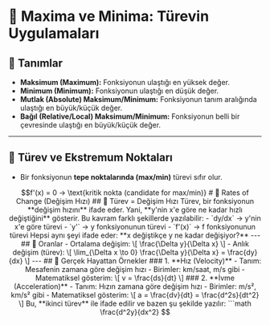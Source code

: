 # 🧮 Maxima ve Minima: Türevin Uygulamaları

## 📌 Tanımlar

- **Maksimum (Maximum):** Fonksiyonun ulaştığı en yüksek değer.
- **Minimum (Minimum):** Fonksiyonun ulaştığı en düşük değer.
- **Mutlak (Absolute) Maksimum/Minimum:** Fonksiyonun tanım aralığında ulaştığı en büyük/küçük değer.
- **Bağıl (Relative/Local) Maksimum/Minimum:** Fonksiyonun belli bir çevresinde ulaştığı en büyük/küçük değer.

---

## 🎯 Türev ve Ekstremum Noktaları

- Bir fonksiyonun **tepe noktalarında (max/min)** türevi sıfır olur.
  
```math
f'(x) = 0 → \text{kritik nokta (candidate for max/min)}

# 🔄 Rates of Change (Değişim Hızı)

## 📌 Türev = Değişim Hızı

Türev, bir fonksiyonun **değişim hızını** ifade eder. Yani, **y'nin x'e göre ne kadar hızlı değiştiğini** gösterir.

Bu kavram farklı şekillerde yazılabilir:

- `dy/dx` → y'nin x'e göre türevi  
- `y'` → y fonksiyonunun türevi  
- `f'(x)` → f fonksiyonunun türevi

Hepsi aynı şeyi ifade eder: **x değiştikçe y ne kadar değişiyor?**

---

## 🧮 Oranlar

- Ortalama değişim:  
  \[
  \frac{\Delta y}{\Delta x}
  \]

- Anlık değişim (türev):  
  \[
  \lim_{\Delta x \to 0} \frac{\Delta y}{\Delta x} = \frac{dy}{dx}
  \]

---

## 🚗 Gerçek Hayattan Örnekler

### 1. **Hız (Velocity)**  
- Tanım: Mesafenin zamana göre değişim hızı  
- Birimler: km/saat, m/s gibi  
- Matematiksel gösterim:  
  \[
  v = \frac{ds}{dt}
  \]

### 2. **İvme (Acceleration)**  
- Tanım: Hızın zamana göre değişim hızı  
- Birimler: m/s², km/s² gibi  
- Matematiksel gösterim:  
  \[
  a = \frac{dv}{dt} = \frac{d^2s}{dt^2}
  \]

Bu, **ikinci türev** ile ifade edilir ve bazen şu şekilde yazılır:

```math
\frac{d^2y}{dx^2}
